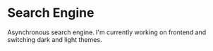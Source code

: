 # Search Engine
Asynchronous search engine. 
I'm currently working on frontend and switching dark and light themes.